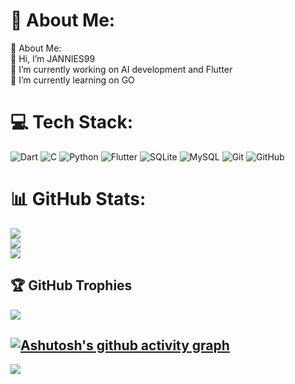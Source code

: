 # 💫 About Me:
💫 About Me:<br>👋 Hi, I’m JANNIES99<br>🔭 I’m currently working on AI development and Flutter<br>🌱 I’m currently learning on GO


# 💻 Tech Stack:
![Dart](https://img.shields.io/badge/dart-%230175C2.svg?style=for-the-badge&logo=dart&logoColor=white) ![C](https://img.shields.io/badge/c-%2300599C.svg?style=for-the-badge&logo=c&logoColor=white) ![Python](https://img.shields.io/badge/python-3670A0?style=for-the-badge&logo=python&logoColor=ffdd54) ![Flutter](https://img.shields.io/badge/Flutter-%2302569B.svg?style=for-the-badge&logo=Flutter&logoColor=white) ![SQLite](https://img.shields.io/badge/sqlite-%2307405e.svg?style=for-the-badge&logo=sqlite&logoColor=white) ![MySQL](https://img.shields.io/badge/mysql-4479A1.svg?style=for-the-badge&logo=mysql&logoColor=white) ![Git](https://img.shields.io/badge/git-%23F05033.svg?style=for-the-badge&logo=git&logoColor=white) ![GitHub](https://img.shields.io/badge/github-%23121011.svg?style=for-the-badge&logo=github&logoColor=white)
# 📊 GitHub Stats:
![](https://github-readme-stats.vercel.app/api?username=JANNIES99&theme=aura&hide_border=false&include_all_commits=false&count_private=false)<br/>
![](https://github-readme-streak-stats.herokuapp.com/?user=JANNIES99&theme=aura&hide_border=false)<br/>
![](https://github-readme-stats.vercel.app/api/top-langs/?username=JANNIES99&theme=aura&hide_border=false&include_all_commits=false&count_private=false&layout=compact)

## 🏆 GitHub Trophies
![](https://github-profile-trophy.vercel.app/?username=JANNIES99&theme=radical&no-frame=false&no-bg=false&margin-w=4)


[![Ashutosh's github activity graph](https://github-readme-activity-graph.vercel.app/graph?username=JANNIES99&bg_color=ffcfe9&color=9e4c98&line=9e4c98&point=403d3d&area=true&hide_border=true)](https://github.com/ashutosh00710/github-readme-activity-graph)
---
[![](https://visitcount.itsvg.in/api?id=JANNIES99&icon=0&color=0)](https://visitcount.itsvg.in)

<!-- Proudly created with GPRM ( https://gprm.itsvg.in ) -->
